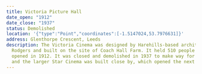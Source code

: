 ```yaml
---
title: Victoria Picture Hall
date_open: "1912"
date_close: "1937"
status: Demolished
location: '{"type":"Point","coordinates":[-1.5147024,53.7976631]}'
address: Glenthorpe Crescent, Leeds
description: The Victoria Cinema was designed by Harehills-based architect W.C.
  Rodgers and built on the site of Coach Hall Farm. It held 510 people and
  opened in 1912. It was closed and demolished in 1937 to make way for York Road
  and the larger Star Cinema was built close by, which opened the next year.
---
```


